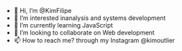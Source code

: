 - 👋 Hi, I’m @KimFilipe
- 👀 I’m interested inanalysis and systems development
- 🌱 I’m currently learning JavaScript
- 💞️ I’m looking to collaborate on Web development
- 📫 How to reach me? through my Instagram @kimoutlier


